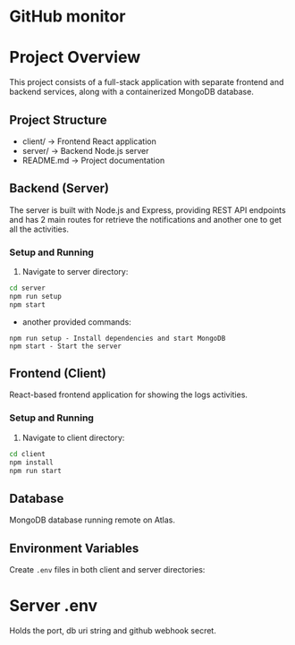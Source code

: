 # GitHub monitor

# Project Overview

This project consists of a full-stack application with separate frontend and backend services, along with a containerized MongoDB database.

## Project Structure

- client/ -> Frontend React application
- server/ -> Backend Node.js server
- README.md -> Project documentation

## Backend (Server)

The server is built with Node.js and Express, providing REST API endpoints and has 2 main routes for retrieve the notifications and another one to get all the activities.

### Setup and Running

1. Navigate to server directory:

```bash
cd server
npm run setup
npm start
```

- another provided commands:

```
npm run setup - Install dependencies and start MongoDB
npm start - Start the server
```

## Frontend (Client)

React-based frontend application for showing the logs activities.

### Setup and Running

1. Navigate to client directory:

```bash
cd client
npm install
npm run start
```

## Database

MongoDB database running remote on Atlas.

## Environment Variables

Create `.env` files in both client and server directories:

# Server .env

Holds the port, db uri string and github webhook secret.
